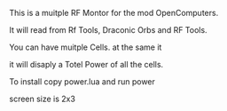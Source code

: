 This is a muitple RF Montor for the mod OpenComputers. 

It will read from Rf Tools, Draconic Orbs and RF Tools.

You can have muitple Cells. at the same it

it will disaply a Totel Power of all the cells.

To install copy power.lua and run power 

screen size is 2x3


